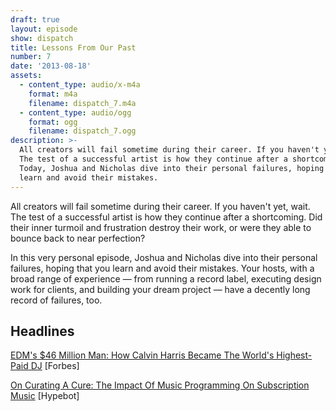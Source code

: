 ```yaml
---
draft: true
layout: episode
show: dispatch
title: Lessons From Our Past
number: 7
date: '2013-08-18'
assets:
  - content_type: audio/x-m4a
    format: m4a
    filename: dispatch_7.m4a
  - content_type: audio/ogg
    format: ogg
    filename: dispatch_7.ogg
description: >-
  All creators will fail sometime during their career. If you haven't yet, wait.
  The test of a successful artist is how they continue after a shortcoming.
  Today, Joshua and Nicholas dive into their personal failures, hoping that you
  learn and avoid their mistakes.
---
```

All creators will fail sometime during their career. If you haven't yet, wait. The test of a successful artist is how they continue after a shortcoming. Did their inner turmoil and frustration destroy their work, or were they able to bounce back to near perfection?

In this very personal episode, Joshua and Nicholas dive into their personal failures, hoping that you learn and avoid their mistakes. Your hosts, with a broad range of experience &mdash; from running a record label, executing design work for clients, and building your dream project &mdash; have a decently long record of failures, too.

## Headlines

[EDM's $46 Million Man: How Calvin Harris Became The World's Highest-Paid DJ](http://www.forbes.com/sites/ryanmac/2013/08/14/edms-46-million-man-how-calvin-harris-became-the-worlds-highest-paid-dj) [Forbes]

[On Curating A Cure: The Impact Of Music Programming On Subscription Music](http://www.hypebot.com/hypebot/2013/08/curating-a-cure-the-impact-of-music-programming-on-the-success-of-the-subscription-music-model.html) [Hypebot]